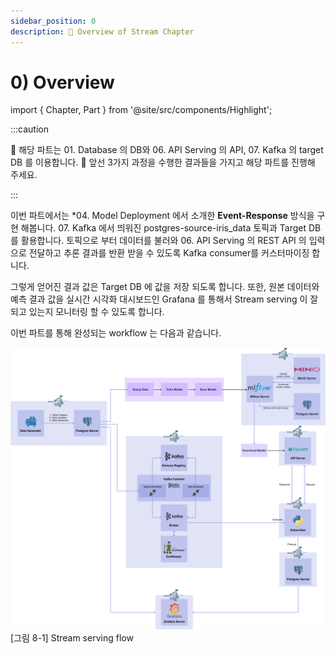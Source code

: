 ```yaml
---
sidebar_position: 0
description: 📌 Overview of Stream Chapter
---
```


# 0) Overview

import { Chapter, Part } from '@site/src/components/Highlight';


:::caution

📌  해당 파트는 <Part>01. Database</Part> 의 DB와 <Part>06. API Serving</Part> 의 API, <Part>07. Kafka</Part> 의 target DB 를 이용합니다.
📌  앞선 3가지 과정을 수행한 결과들을 가지고 해당 파트를 진행해 주세요.  

:::

이번 파트에서는 <Part>*04. Model Deployment</Part> 에서 소개한 **Event-Response** 방식을 구현 해봅니다.
<Part>07. Kafka</Part> 에서 띄워진 postgres-source-iris_data 토픽과 Target DB 를 활용합니다.
토픽으로 부터 데이터를 불러와 <Part>06. API Serving</Part> 의 REST API 의 입력으로 전달하고 추론 결과를 반환 받을 수 있도록 Kafka consumer를 커스터마이징 합니다. 

그렇게 얻어진 결과 값은 Target DB 에 값을 저장 되도록 합니다. 또한, 원본 데이터와 예측 결과 값을 실시간 시각화 대시보드인 Grafana 를 통해서 Stream serving 이 잘 되고 있는지 모니터링 할 수 있도록 합니다.

이번 파트를 통해 완성되는 workflow 는 다음과 같습니다.

<div style={{textAlign: 'center'}}>

![basic workflow](./img/total-flow-diagram.png)
[그림 8-1] Stream serving flow
</div>
